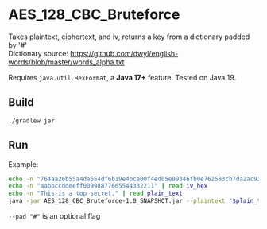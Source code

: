 # AES_128_CBC_Bruteforce
Takes plaintext, ciphertext, and iv, returns a key from a dictionary padded by '#'  
Dictionary source: https://github.com/dwyl/english-words/blob/master/words_alpha.txt  


Requires `java.util.HexFormat`, a **Java 17+** feature. Tested on Java 19. 

## Build   
`./gradlew jar`

## Run
Example: 
```sh
echo -n "764aa26b55a4da654df6b19e4bce00f4ed05e09346fb0e762583cb7da2ac93a2" | read cipher_text_hex
echo -n "aabbccddeeff00998877665544332211" | read iv_hex
echo -n "This is a top secret." | read plain_text
java -jar AES_128_CBC_Bruteforce-1.0_SNAPSHOT.jar --plaintext "$plain_text" --cipher_text_hex "$cipher_text_hex" --iv_hex "$iv_hex"
```

`--pad "#"` is an optional flag
